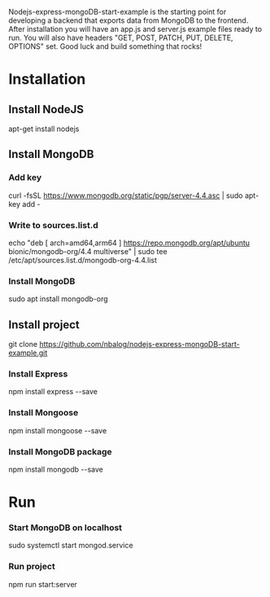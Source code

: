 Nodejs-express-mongoDB-start-example is the starting point for developing a backend that exports data from MongoDB to the frontend. After installation you will have an app.js and server.js example files ready to run. You will also have headers "GET, POST, PATCH, PUT, DELETE, OPTIONS" set. Good luck and build something that rocks!
# Installation
## Install NodeJS
apt-get install nodejs
## Install MongoDB 
### Add key
curl -fsSL https://www.mongodb.org/static/pgp/server-4.4.asc | sudo apt-key add -  
### Write to sources.list.d
echo "deb [ arch=amd64,arm64 ] https://repo.mongodb.org/apt/ubuntu bionic/mongodb-org/4.4 multiverse" | sudo tee /etc/apt/sources.list.d/mongodb-org-4.4.list  
### Install MongoDB
sudo apt install mongodb-org 
## Install project
git clone https://github.com/nbalog/nodejs-express-mongoDB-start-example.git
### Install Express
npm install express --save
### Install Mongoose  
npm install mongoose --save
### Install MongoDB package   
npm install mongodb --save

# Run
### Start MongoDB on localhost
sudo systemctl start mongod.service
### Run project  
npm run start:server  
